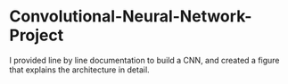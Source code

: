 # Convolutional-Neural-Network-Project
I provided line by line documentation to build a CNN, and created a figure that explains the architecture in detail.

